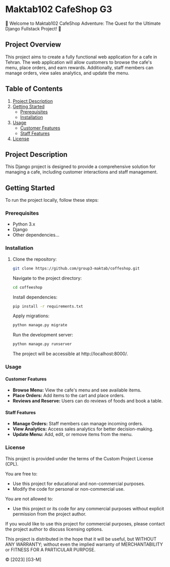 # Maktab102 CafeShop G3

🌟 Welcome to Maktab102 CafeShop Adventure: The Quest for the Ultimate Django Fullstack Project! 🌟

## Project Overview

This project aims to create a fully functional web application for a cafe in Tehran. The web application will allow customers to browse the cafe's menu, place orders, and earn rewards. Additionally, staff members can manage orders, view sales analytics, and update the menu.

## Table of Contents

1. [Project Description](#project-description)
2. [Getting Started](#getting-started)
   - [Prerequisites](#prerequisites)
   - [Installation](#installation)
3. [Usage](#usage)
   - [Customer Features](#customer-features)
   - [Staff Features](#staff-features)
4. [License](#license)

## Project Description

This Django project is designed to provide a comprehensive solution for managing a cafe, including customer interactions and staff management.

## Getting Started

To run the project locally, follow these steps:

### Prerequisites

- Python 3.x
- Django
- Other dependencies...

### Installation

1. Clone the repository:

   ```bash
   git clone https://github.com/group3-maktab/coffeshop.git
   ```
   Navigate to the project directory:

   ```bash
   cd coffeeshop
   ```
   
   Install dependencies:

   ```bash
   pip install -r requirements.txt
   ```
   Apply migrations:
   
   ```bash
   python manage.py migrate
   ```

   Run the development server:
   
   ```bash
   python manage.py runserver
   ```
   The project will be accessible at http://localhost:8000/.


### Usage

#### Customer Features

- **Browse Menu:** View the cafe's menu and see available items.
- **Place Orders:** Add items to the cart and place orders.
- **Reviews and Reserve:** Users can do reviews of foods and book a table.

#### Staff Features

- **Manage Orders:** Staff members can manage incoming orders.
- **View Analytics:** Access sales analytics for better decision-making.
- **Update Menu:** Add, edit, or remove items from the menu.

### License

This project is provided under the terms of the Custom Project License (CPL).

You are free to:
- Use this project for educational and non-commercial purposes.
- Modify the code for personal or non-commercial use.

You are not allowed to:
- Use this project or its code for any commercial purposes without explicit permission from the project author.

If you would like to use this project for commercial purposes, please contact the project author to discuss licensing options.

This project is distributed in the hope that it will be useful, but WITHOUT ANY WARRANTY; without even the implied warranty of MERCHANTABILITY or FITNESS FOR A PARTICULAR PURPOSE.


© [2023] [G3-M]